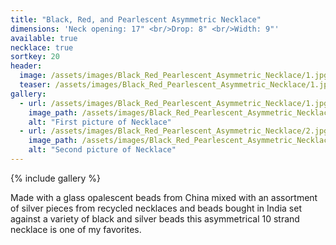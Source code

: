 ```yaml
---
title: "Black, Red, and Pearlescent Asymmetric Necklace"
dimensions: 'Neck opening: 17" <br/>Drop: 8" <br/>Width: 9"'
available: true
necklace: true
sortkey: 20
header:
  image: /assets/images/Black_Red_Pearlescent_Asymmetric_Necklace/1.jpg
  teaser: /assets/images/Black_Red_Pearlescent_Asymmetric_Necklace/1.jpg
gallery:
  - url: /assets/images/Black_Red_Pearlescent_Asymmetric_Necklace/1.jpg
    image_path: /assets/images/Black_Red_Pearlescent_Asymmetric_Necklace/1.jpg
    alt: "First picture of Necklace"
  - url: /assets/images/Black_Red_Pearlescent_Asymmetric_Necklace/2.jpg
    image_path: /assets/images/Black_Red_Pearlescent_Asymmetric_Necklace/2.jpg
    alt: "Second picture of Necklace"
---
```



{% include gallery %}

Made with a glass opalescent beads from China mixed with an assortment of silver pieces from recycled necklaces and beads bought in India set against a variety of black and silver beads this asymmetrical 10 strand necklace is  one of my favorites.